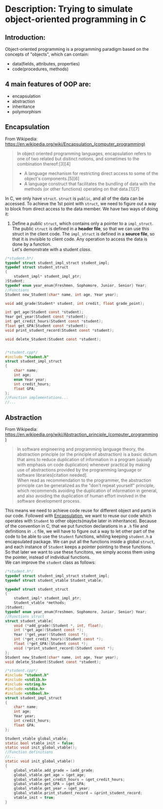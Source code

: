 # Description: Trying to simulate object-oriented programming in C
## Introduction:
Object-oriented programming is a programming paradigm based on the concepts of "objects", which can contain:
- data(fields, attributes, properties)
- code(procedures, methods)
## 4 main features of OOP are:
- encapsulation
- abstraction
- inheritance
- polymorphism

## Encapsulation
From Wikipedia: https://en.wikipedia.org/wiki/Encapsulation_(computer_programming)
> In object oriented programming languages, encapsulation refers to one of two related but distinct notions, and sometimes to the combination thereof:[3][4] <br> 
> - A language mechanism for restricting direct access to some of the object's components.[5][6] <br>
> - A language construct that facilitates the bundling of data with the methods (or other functions) operating on that data.[1][7]

In C, we only have ``struct``. ``struct`` is ``public``, and all of the data can be accessed. To achieve the 1st point with ``struct``, we need to figure out a way to block from direct access to the data member. We have two ways of doing it:  
1. Define a *public* ``struct``, which contains only a pointer to a ``impl_struct``. The public ``struct`` is defined in a **header file**, so that we can use this struct in the client code. The ``impl_struct`` is defined in a **source file**, so that it is invisible to client code. Any operation to access the data is done by a function.  
Let's demonstrate with a student *class*.
```c
/*student.h*/
typedef struct student_impl_struct student_impl;
typedef struct student_struct
{
    student_impl* student_impl_ptr;
}Student;
typedef enum year_enum{Freshmen, Sophomore, Junior, Senior} Year;
//Functions
Student new_Student(char* name, int age, Year year);

void add_grade(Student* student, int credit, float grade_point);

int get_age(Student const *student);
Year get_year(Student const *student);
int get_credit_hours(Student const *student);
float get_GPA(Student const *student);
void print_student_record(Student const *student);

void delete_Student(Student const *student);


/*student.cpp*/
#include "student.h"
struct student_impl_struct
{
    char* name;
    int age;
    enum Year year;
    int credit_hours;
    float GPA;
};
//Function implementations...
//...
```
## Abstraction
From Wikipedia: https://en.wikipedia.org/wiki/Abstraction_principle_(computer_programming)
>In software engineering and programming language theory, the abstraction principle (or the principle of abstraction) is a basic dictum that aims to reduce duplication of information in a program (usually with emphasis on code duplication) whenever practical by making use of abstractions provided by the programming language or software libraries[citation needed].  
>When read as recommendation to the programmer, the abstraction principle can be generalized as the "don't repeat yourself" principle, which recommends avoiding the duplication of information in general, and also avoiding the duplication of human effort involved in the software development process.

This means we need to achieve code reuse for different object and parts in our code. Followed with [Encapsulation](#encapsulation), we want to reuse our code which operates with ``Student`` to other objects(maybe later in inheritance).
Because of the convention in C, that we put function declarations in a ``.h`` file and definitions in ``.c`` file, we will have to figure out a way to let other part of the code to be able to use the ``Student`` functions, whiling keeping ``student.h`` a encapsulated package. We can put all the functions inside a global ``struct``, and each instance of ``Student`` keeps a pointer pointing to these functions. So that later we want to use these funcitons, we simply access them using the pointer, instead of individual functions.   
We can improve the ``student`` class as follows:

```c
/*student.h*/
typedef struct student_impl_struct student_impl;
typedef struct student_vtable Student_vtable;

typedef struct student_struct
{
    student_impl* student_impl_ptr;
    Student_vtable *methods;
}Student;
typedef enum year_enum{Freshmen, Sophomore, Junior, Senior} Year;
//Functions struct
struct student_vtable{
    void (*add_grade)(Student *, int, float);
    int (*get_age)(Student const *);
    Year (*get_year)(Student const *);
    int (*get_credit_hours)(Student const *);
    float (*get_GPA)(Student const *);
    void (*print_student_record)(Student const *);
};
Student new_Student(char* name, int age, Year year);
void delete_Student(Student const *student);

/*student.cpp*/
#include "student.h"
#include <stdlib.h>
#include <string.h>
#include <stdio.h>
#include <stdbool.h>
struct student_impl_struct
{
    char* name;
    int age;
    Year year;
    int credit_hours;
    float GPA;
};

Student_vtable global_vtable;
static bool vtable_init = false;
static void init_global_vtable();
//Function definitions
//...
static void init_global_vtable()
{
    global_vtable.add_grade = &add_grade;
    global_vtable.get_age = &get_age;
    global_vtable.get_credit_hours = &get_credit_hours;
    global_vtable.get_GPA = &get_GPA;
    global_vtable.get_year = &get_year;
    global_vtable.print_student_record = &print_student_record;
    vtable_init = true;
}
```

